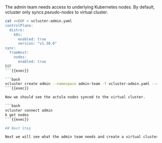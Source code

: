The admin team needs access to underlying Kubernetes nodes. By default, vcluster only syncs _pseudo-nodes_ to virtual cluster.

```bash
cat <<EOF > vcluster-admin.yaml
controlPlane:
  distro:
    k8s:
      enabled: true
      version: "v1.30.0"
sync:
  fromHost:
    nodes:
      enabled: true
EOF
```{{exec}}

```bash
vcluster create admin --namespace admin-team -f vcluster-admin.yaml --connect=false
```{{exec}}

Now we should see the actula nodes synced to the virtual cluster.

```bash
vcluster connect admin
k get nodes
```{{exec}}

## Next Step

Next we will see what the admin team needs and create a virtual cluster for them.
